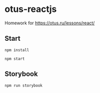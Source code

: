 # otus-reactjs
Homework for https://otus.ru/lessons/react/

## Start

`npm install`

`npm start`

## Storybook

`npm run storybook`
